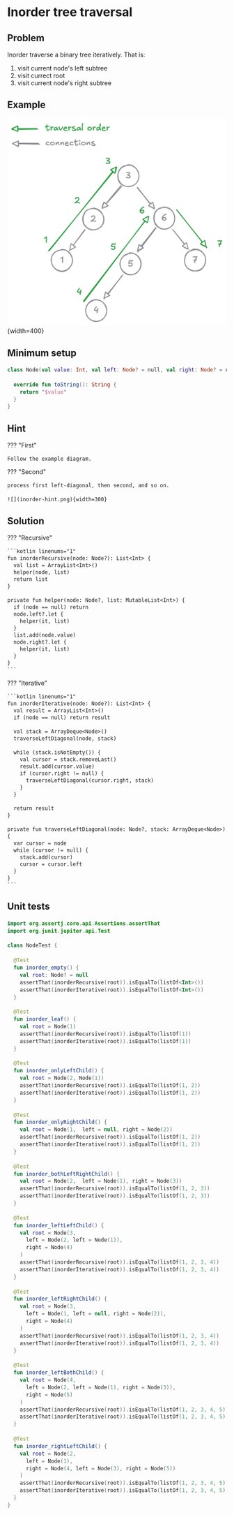 # Inorder tree traversal

<style>
.md-logo img {
  content: url('/data-structures/stack/stack.svg');
}

:root [data-md-color-scheme=slate] .md-logo img  {
  content: url('/data-structures/stack/stack.svg');
}
</style>

## Problem

Inorder traverse a binary tree iteratively. That is:

1. visit current node's left subtree
2. visit currect root
3. visit current node's right subtree

## Example

![](inorder-example.png){width=400}

## Minimum setup

```kotlin linenums="1"
class Node(val value: Int, val left: Node? = null, val right: Node? = null) {

  override fun toString(): String {
    return "$value"
  }
}
```

## Hint

??? "First"

    Follow the example diagram.

??? "Second"

    process first left-diagonal, then second, and so on.

    ![](inorder-hint.png){width=300}

## Solution

??? "Recursive"

    ```kotlin linenums="1"
    fun inorderRecursive(node: Node?): List<Int> {
      val list = ArrayList<Int>()
      helper(node, list)
      return list
    }

    private fun helper(node: Node?, list: MutableList<Int>) {
      if (node == null) return
      node.left?.let {
        helper(it, list)
      }
      list.add(node.value)
      node.right?.let {
        helper(it, list)
      }
    }
    ```

??? "Iterative"

    ```kotlin linenums="1"
    fun inorderIterative(node: Node?): List<Int> {
      val result = ArrayList<Int>()
      if (node == null) return result

      val stack = ArrayDeque<Node>()
      traverseLeftDiagonal(node, stack)

      while (stack.isNotEmpty()) {
        val cursor = stack.removeLast()
        result.add(cursor.value)
        if (cursor.right != null) {
          traverseLeftDiagonal(cursor.right, stack)
        }
      }

      return result
    }

    private fun traverseLeftDiagonal(node: Node?, stack: ArrayDeque<Node>) {
      var cursor = node
      while (cursor != null) {
        stack.add(cursor)
        cursor = cursor.left
      }
    }
    ```

## Unit tests

```kotlin linenums="1"
import org.assertj.core.api.Assertions.assertThat
import org.junit.jupiter.api.Test

class NodeTest {

  @Test
  fun inorder_empty() {
    val root: Node? = null
    assertThat(inorderRecursive(root)).isEqualTo(listOf<Int>())
    assertThat(inorderIterative(root)).isEqualTo(listOf<Int>())
  }

  @Test
  fun inorder_leaf() {
    val root = Node(1)
    assertThat(inorderRecursive(root)).isEqualTo(listOf(1))
    assertThat(inorderIterative(root)).isEqualTo(listOf(1))
  }

  @Test
  fun inorder_onlyLeftChild() {
    val root = Node(2, Node(1))
    assertThat(inorderRecursive(root)).isEqualTo(listOf(1, 2))
    assertThat(inorderIterative(root)).isEqualTo(listOf(1, 2))
  }

  @Test
  fun inorder_onlyRightChild() {
    val root = Node(1,  left = null, right = Node(2))
    assertThat(inorderRecursive(root)).isEqualTo(listOf(1, 2))
    assertThat(inorderIterative(root)).isEqualTo(listOf(1, 2))
  }

  @Test
  fun inorder_bothLeftRightChild() {
    val root = Node(2,  left = Node(1), right = Node(3))
    assertThat(inorderRecursive(root)).isEqualTo(listOf(1, 2, 3))
    assertThat(inorderIterative(root)).isEqualTo(listOf(1, 2, 3))
  }

  @Test
  fun inorder_leftLeftChild() {
    val root = Node(3,
      left = Node(2, left = Node(1)),
      right = Node(4)
    )
    assertThat(inorderRecursive(root)).isEqualTo(listOf(1, 2, 3, 4))
    assertThat(inorderIterative(root)).isEqualTo(listOf(1, 2, 3, 4))
  }

  @Test
  fun inorder_leftRightChild() {
    val root = Node(3,
      left = Node(1, left = null, right = Node(2)),
      right = Node(4)
    )
    assertThat(inorderRecursive(root)).isEqualTo(listOf(1, 2, 3, 4))
    assertThat(inorderIterative(root)).isEqualTo(listOf(1, 2, 3, 4))
  }

  @Test
  fun inorder_leftBothChild() {
    val root = Node(4,
      left = Node(2, left = Node(1), right = Node(3)),
      right = Node(5)
    )
    assertThat(inorderRecursive(root)).isEqualTo(listOf(1, 2, 3, 4, 5))
    assertThat(inorderIterative(root)).isEqualTo(listOf(1, 2, 3, 4, 5))
  }

  @Test
  fun inorder_rightLeftChild() {
    val root = Node(2,
      left = Node(1),
      right = Node(4, left = Node(3), right = Node(5))
    )
    assertThat(inorderRecursive(root)).isEqualTo(listOf(1, 2, 3, 4, 5))
    assertThat(inorderIterative(root)).isEqualTo(listOf(1, 2, 3, 4, 5))
  }
}
```
